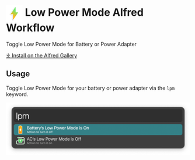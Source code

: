 # <img src='Workflow/icon.png' width='45' align='center' alt='icon'> Low Power Mode Alfred Workflow

Toggle Low Power Mode for Battery or Power Adapter

[⤓ Install on the Alfred Gallery](https://alfred.app/workflows/alfredapp/low-power-mode)

## Usage

Toggle Low Power Mode for your battery or power adapter via the `lpm` keyword.

![Alfred results for lpm](Workflow/images/about/lpm.png)
